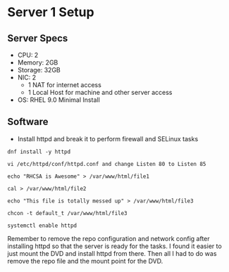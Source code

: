 # Server 1 Setup
## Server Specs
- CPU: 2
- Memory: 2GB
- Storage: 32GB
- NIC: 2
  - 1 NAT for internet access
  - 1 Local Host for machine and other server access
- OS: RHEL 9.0 Minimal Install

## Software
- Install httpd and break it to perform firewall and SELinux tasks
```
dnf install -y httpd

vi /etc/httpd/conf/httpd.conf and change Listen 80 to Listen 85

echo "RHCSA is Awesome" > /var/www/html/file1

cal > /var/www/html/file2

echo "This file is totally messed up" > /var/www/html/file3

chcon -t default_t /var/www/html/file3

systemctl enable httpd
```

Remember to remove the repo configuration and network config after installing httpd so that the server is ready for the tasks. I found it easier to just mount the DVD and install httpd from there. Then all I had to do was remove the repo file and the mount point for the DVD.